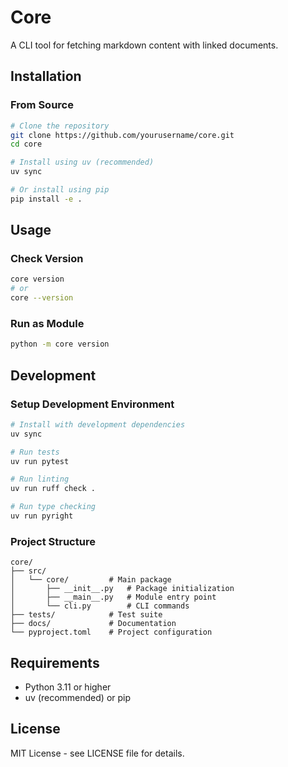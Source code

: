# Core

A CLI tool for fetching markdown content with linked documents.

## Installation

### From Source

```bash
# Clone the repository
git clone https://github.com/yourusername/core.git
cd core

# Install using uv (recommended)
uv sync

# Or install using pip
pip install -e .
```

## Usage

### Check Version

```bash
core version
# or
core --version
```

### Run as Module

```bash
python -m core version
```

## Development

### Setup Development Environment

```bash
# Install with development dependencies
uv sync

# Run tests
uv run pytest

# Run linting
uv run ruff check .

# Run type checking
uv run pyright
```

### Project Structure

```
core/
├── src/
│   └── core/         # Main package
│       ├── __init__.py   # Package initialization
│       ├── __main__.py   # Module entry point
│       └── cli.py        # CLI commands
├── tests/            # Test suite
├── docs/             # Documentation
└── pyproject.toml    # Project configuration
```

## Requirements

- Python 3.11 or higher
- uv (recommended) or pip

## License

MIT License - see LICENSE file for details.
